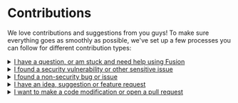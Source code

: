 # Contributions

We love contributions and suggestions from you guys! To make sure everything goes as smoothly as possible, we've set up a few processes you can follow for different contribution types:

<!----------------------------------------------------------------------------->

<details>
<summary><u>I have a question, or am stuck and need help using Fusion</u></summary>
Don't open an issue to ask a question - see our
<a href="https://elttob.github.io/Fusion/tutorials/#where-to-get-help">Get Started page</a>
to find places to get help! Our communities are always happy to help out new people 🙂
</details>

<!----------------------------------------------------------------------------->

<details>
<summary><u>I found a security vulnerability or other sensitive issue</u></summary>
Please use our [vulnerability reporting process](./SECURITY.md). Do not openly
disclose sensitive bugs, issues or vulnerabilities - this is dangerous!
</details>

<!----------------------------------------------------------------------------->
<details>
<summary><u>I found a non-security bug or issue</u></summary>
Here's our bug reporting process - you can click any step
for more info:

<details>
<summary>Check - are you the first person to report it?</summary>
<ul>
<li>Make sure to search for open issues *and* closed issues - it's possible
the behaviour you're reporting is not actually a bug, that someone else
opened an issue about it and then that issue was subsequently closed.</li>
<li>If an issue is found to be a duplicate, it is closed right away. We don't
want to split discussion about an issue across multiple locations.</li>
<li>If an issue was closed due to it being fixed, you may still open a new
issue describing the new regression.</li>
</ul>
</details>

<details>
<summary>Open a new GitHub issue, describing the bug</summary>
<ul>
<li>Your title should be clear, concise, and adequately summarise the issue.
Titles like 'Why is this broken?' and 'my code doesn't work' aren't helpful.</li>
<li>Include as much relevant information as possible. We can't diagnose the
issue if we don't know anything about it.</li>
<li>Please include simple, clear and easy-to-follow reproduction steps. You
can include a .rbxl file if you think it'd help us reproduce the issue!</li>
</ul>
</details>

<details>
<summary>We'll work with you to solve it</summary>
<ul>
<li>Bugs start out labelled as <b>'status: evaluating'</b>. This occurs as soon
as we notice the issue. At this stage, we have not verified the bug for
ourselves.</li>
<li>When the bug is verified, it will be labelled as <b>'status: needs design'</b>.
We'll start a discussion about how best to fix it.</li>
<li>Once a solution has been identified and approved. it will be labelled as
<b>'status: approved'</b></li>
<li>We'll close the issue once the fix is implemented in Fusion!</li>
</ul>
</details>

<hr>

A couple notes on etiquette:
<ul>
<li>Be patient - all project maintainers are voluteers, so it will likely take
some time to respond.</li>
<li>Don't bump or chase up your issue - commenting 'Any updates on this?' does
not add value to the conversation, and only clutters the issue.</li>
</ul>
</details>

<!----------------------------------------------------------------------------->

<details>
<summary><u>I have an idea, suggestion or feature request</u></summary>
Here's our feature request process - you can click any step for more info:

<details>
<summary>Check - are you the first person to suggest it?</summary>
<ul>
<li>Make sure to search for open issues *and* closed issues - it's possible
your idea was already suggested and rejected. If you have a substantial case
for why it should not have been rejected, feel free to add to the existing
issue with your thoughts.</li>
<li>If an issue is found to be a duplicate, it is closed right away. We don't
want to split discussion about an issue across multiple locations.</li>
</ul>
</details>

<details>
<summary>Open a new GitHub issue, describing the feature request</summary>
<ul>
<li>Your title should be clear, concise, and adequately summarise the idea.</li>
<li>Avoid exclusively talking about specific solutions to problems - your
feature request should describe the general case for why a feature should be
added. Focus on who your feature request would help, when it would help them
and why.</li>
<li>That said, please feel free to suggest hypothetical API designs, as long
as they're not the focus. Remember that we value APIs that are as simple and
low-tech as possible!</li>
</ul>
</details>

<details>
<summary>We'll work with you to develop it further</summary>
<ul>
<li>Requests start out labelled as <b>'status: evaluating'</b>. This occurs
as soon as we notice the issue. At this stage, we are gathering community
sentiment and evaluating whether the idea fits well with Fusion.</li>
<li>If we like the general idea, it will be labelled as <b>'status: needs design'</b>
This means we would like to include your suggestion, but don't have a solid idea
of how it should look and function in Fusion.</li>
<li>Once a design has been discussed and approved. it will be labelled as
<b>'status: approved'</b></li>
<li>We'll close the issue once the feature is implemented in Fusion!</li>
</ul>
</details>

<hr>

New features are hard to get right! To help you design your feature request, we
have some tips you could consider:

<details>
<summary>Design for declarative coding</summary>
Fusion is designed around <i>declarative code</i>; an end user of Fusion should
be able to describe what they want to happen, without specifying how exactly the
computer should get there. 

The more that Fusion can figure out on it's own, the better it usually is for
the developer.
</details>

<details>
<summary>Guide developers towards faster code</summary>
Sometimes it's hard to read and write fast code - developers might choose
suboptimal coding patterns if the optimal code is hard to maintain.

Developers always appreciate features that let them write fast programs without
sacrificing readability or maintainability.
</details>

<details>
<summary>Make it harder to mess up</summary>
Developers aren't perfect, and often make mistakes! The best features are those
which handle easy-to-mess-up stuff on behalf of the developer, and make any
developer mistakes obvious and easy to fix.
</details>

<details>
<summary>Keep developers' code easy to read</summary>
Code is written once, but it's read and maintained perpetually. With this in
mind, always aim to reduce the effort needed to read and maintain code, even if
it's at the expense of some ease of writing.
</details>

<hr>

We also have some guidelines for what kind of features we tend to reject:

<details>
<summary>Overly specific features</summary>
Fusion works best as a flexible, general base that people can build their own
specific tooling on top of. Niche features often would be better served as part
of third party libraries.
</details>

<details>
<summary>Focused on writing code only / 'saving keystrokes'</summary>
We shouldn't look for ways to 'save keystrokes' because this often hurts code
readability. Code is written once, but reviewed and understood many times, so we
should optimise for that instead.
</details>

<details>
<summary>Depends on metatables / getfenv / magic features</summary>
It's almost always possible to express an idea with simple function and table
primitives; simpler implementations are less buggy, easier to understand for
maintainers and users, and often more performant.

(the one exception to this rule is garbage collection - while we don't
like relying on it, it's sometimes a necessary evil for the benefit of the
developer)
</details>
</details>

<!----------------------------------------------------------------------------->

<details>
<summary><u>I want to make a code modification or open a pull request</u></summary>

While we do accept community pull requests, please observe that Fusion has a
very high bar for code and API quality. We're used by a lot of important people
and projects!

<hr>

Here's our code contributions process - you can click any step for more info:

<details>
<summary>Get your idea or bug approved before writing any code</summary>
<ul>
<li>While we appeciate the initiative to implement your own features in your own
time, we want to make sure everything in Fusion is well designed and considered.
Pull requests are not the best place to suggest new features suddenly!</li>
<li>Open an issue describing your feature request or bug report first (using the
guidelines from above), and make sure it gets <b>'status: approved'</b>.</li>
</ul>
</details>

<details>
<summary>Create a new branch and draft a pull request</summary>
<ul>
<li>It's good to describe what you're working on, why you're working on it and
what you aim to achieve with the pull request.</li>
<li>Keep your pull requests small and specifically targeted; for example, by
separating different features into different pull requests.</li>
<li>Doing this as early as possible means we can observe and comment on your
work as you go, enabling us to help you or to point out potential
shortcomings while it's still early on and easy to rectify.</li>
</ul>
</details>

<details>
<summary>Write your code</summary>
<ul>
<li>Make sure to read our <a href="./style-guide.md">style guide document</a>
and observe how code near your working area is written. Consistent code is much
easier to maintain, and avoids style arguments.</li>
<li>Stay focused - only make changes to what you set out to work on. If you want
to change other stuff, it's better to do in another pull request focused on that.</li>
</ul>
</details>

<details>
<summary>We'll review your changes</summary>
<ul>
<li>Nobody writes perfect code first time - we're all humans. You will almost
certainly be asked to make changes as part of this process, so please be
patient with us.</li>
<li>Feel to voice your opinion if you disagree with any suggested changes, but
keep it respectful and focused on the code, not the reviewer.</li>
<li>If we decide your pull request doesn't quite align with Fusion,
then we'll explain in as much detail as possible why we don't want to merge it.
Don't take this personally - some PRs are fantastic, but just in the wrong place
or proposed at the wrong time.</li>
<li>If your code passes code review, your changes will be approved. They may then
be merged into the main Fusion codebase at a later time.</li>
</ul>
</details>
</details>